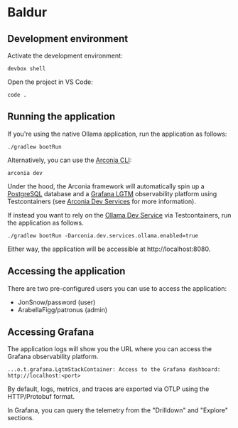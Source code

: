 # Baldur

## Development environment

Activate the development environment:

```shell
devbox shell
```

Open the project in VS Code:

```shell
code .
```

## Running the application

If you're using the native Ollama application, run the application as follows:

```shell
./gradlew bootRun
```

Alternatively, you can use the [Arconia CLI](https://arconia.io/docs/arconia-cli/latest/):

```shell
arconia dev
```

Under the hood, the Arconia framework will automatically spin up a [PostgreSQL](https://arconia.io/docs/arconia/latest/dev-services/postgresql/) database and a [Grafana LGTM](https://arconia.io/docs/arconia/latest/dev-services/lgtm/) observability platform using Testcontainers (see [Arconia Dev Services](https://arconia.io/docs/arconia/latest/dev-services/) for more information).

If instead you want to rely on the [Ollama Dev Service](https://arconia.io/docs/arconia/latest/dev-services/ollama/) via Testcontainers, run the application as follows.

```shell
./gradlew bootRun -Darconia.dev.services.ollama.enabled=true
```

Either way, the application will be accessible at http://localhost:8080.

## Accessing the application

There are two pre-configured users you can use to access the application:

* JonSnow/password (user)
* ArabellaFigg/patronus (admin)

## Accessing Grafana

The application logs will show you the URL where you can access the Grafana observability platform.

```logs
...o.t.grafana.LgtmStackContainer: Access to the Grafana dashboard: http://localhost:<port>
```

By default, logs, metrics, and traces are exported via OTLP using the HTTP/Protobuf format.

In Grafana, you can query the telemetry from the "Drilldown" and "Explore" sections.
